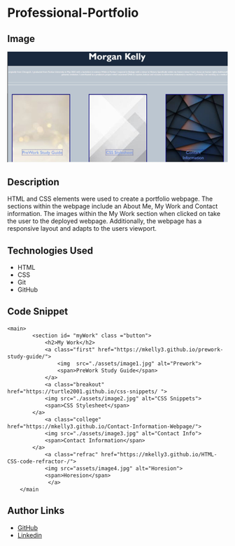 # Professional-Portfolio

## Image
![ProfilePic](./assets/profile%20pic.JPG)

## Description
HTML and CSS elements were used to create a portfolio webpage. The sections within the webpage include an About Me, My Work and Contact information. The images within the My Work section when clicked on take the user to the deployed webpage. Additionally, the webpage has a responsive layout and adapts to the users viewport. 

## Technologies Used
- HTML
- CSS
- Git 
- GitHub

## Code Snippet

```
<main>
        <section id= "myWork" class ="button">
            <h2>My Work</h2>
            <a class="first" href="https://mkelly3.github.io/prework-study-guide/">
                <img  src="./assets/image1.jpg" alt="Prework">
                <span>PreWork Study Guide</span>
            </a>
            <a class="breakout" href="https://turtle2001.github.io/css-snippets/ ">
            <img src="./assets/image2.jpg" alt="CSS Snippets"> 
            <span>CSS Stylesheet</span>
        </a>
            <a class="college" href="https://mkelly3.github.io/Contact-Information-Webpage/">
            <img src="./assets/image3.jpg" alt="Contact Info"> 
            <span>Contact Information</span>
        </a>
            <a class="refrac" href="https://mkelly3.github.io/HTML-CSS-code-refractor-/">
            <img src="assets/image4.jpg" alt="Horesion">
            <span>Horesion</span>
             </a>
    </main
```


## Author Links

- [GitHub](https://github.com/mkelly3)
- [Linkedin](https://www.linkedin.com/in/morgan-kelly15/)


